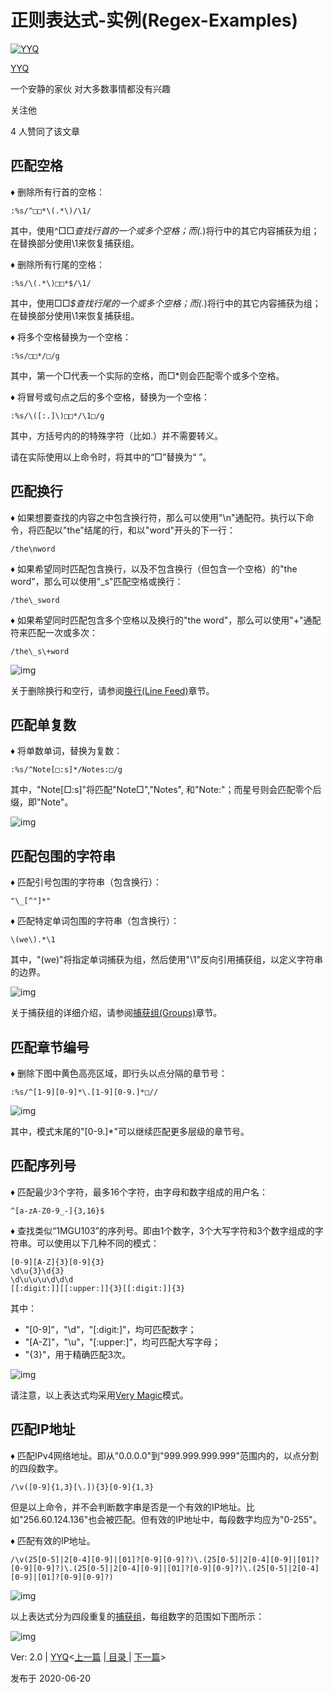# 正则表达式-实例(Regex-Examples)

[![YYQ](https://pic2.zhimg.com/v2-c4432de041354a82800b86e53483c9c7_xs.jpg?source=172ae18b)](https://www.zhihu.com/people/anthony.yuan)

[YYQ](https://www.zhihu.com/people/anthony.yuan)

一个安静的家伙 对大多数事情都没有兴趣

关注他

4 人赞同了该文章

## 匹配空格

♦ 删除所有行首的空格：

```vim
:%s/^□□*\(.*\)/\1/
```

其中，使用^□□*查找行首的一个或多个空格；而\(.*\)将行中的其它内容捕获为组；在替换部分使用\1来恢复捕获组。

♦ 删除所有行尾的空格：

```vim
:%s/\(.*\)□□*$/\1/
```

其中，使用□□*$查找行尾的一个或多个空格；而\(.*\)将行中的其它内容捕获为组；在替换部分使用\1来恢复捕获组。

♦ 将多个空格替换为一个空格：

```vim
:%s/□□*/□/g
```

其中，第一个□代表一个实际的空格，而□*则会匹配零个或多个空格。

♦ 将冒号或句点之后的多个空格，替换为一个空格：

```vim
:%s/\([:.]\)□□*/\1□/g
```

其中，方括号内的的特殊字符（比如.）并不需要转义。

请在实际使用以上命令时，将其中的“□”替换为“ ”。

## 匹配换行

♦ 如果想要查找的内容之中包含换行符，那么可以使用"\n"通配符。执行以下命令，将匹配以"the"结尾的行，和以"word"开头的下一行：

```vim
/the\nword
```

♦ 如果希望同时匹配包含换行，以及不包含换行（但包含一个空格）的"the word"，那么可以使用"\_s"匹配空格或换行：

```vim
/the\_sword
```

♦ 如果希望同时匹配包含多个空格以及换行的"the word"，那么可以使用"+"通配符来匹配一次或多次：

```vim
/the\_s\+word
```

![img](https://pic2.zhimg.com/80/v2-131e63513559a6b544b28ba54df1cb19_720w.png)

关于删除换行和空行，请参阅[换行(Line Feed)](https://link.zhihu.com/?target=http%3A//yyq123.github.io/learn-vim/learn-vi-22-LineFeed.html)章节。

## 匹配单复数

♦ 将单数单词，替换为复数：

```vim
:%s/^Note[□:s]*/Notes:□/g
```

其中，"Note[□:s]"将匹配"Note□","Notes", 和"Note:"；而星号则会匹配零个后缀，即"Note"。

![img](https://pic1.zhimg.com/80/v2-e5c05d1f89f2c686c316984b79a537e0_720w.jpg)

## 匹配包围的字符串

♦ 匹配引号包围的字符串（包含换行）：

```vim
"\_[^"]*"
```

♦ 匹配特定单词包围的字符串（包含换行）：

```vim
\(we\).*\1
```

其中，"\(we\)"将指定单词捕获为组，然后使用"\1"反向引用捕获组，以定义字符串的边界。

![img](https://pic2.zhimg.com/80/v2-30fb38245a51c0457b5c0c28c756c809_720w.jpg)

关于捕获组的详细介绍，请参阅[捕获组(Groups)](https://link.zhihu.com/?target=http%3A//yyq123.github.io/learn-vim/learn-vim-Regex-Groups.html)章节。

## 匹配章节编号

♦ 删除下图中黄色高亮区域，即行头以点分隔的章节号：

```vim
:%s/^[1-9][0-9]*\.[1-9][0-9.]*□//
```

![img](https://pic4.zhimg.com/80/v2-547711014812fd8c944384cfacf1ccc7_720w.jpg)

其中，模式末尾的"[0-9.]*"可以继续匹配更多层级的章节号。

## 匹配序列号

♦ 匹配最少3个字符，最多16个字符，由字母和数字组成的用户名：

```vim
^[a-zA-Z0-9_-]{3,16}$
```

♦ 查找类似“1MGU103”的序列号。即由1个数字，3个大写字符和3个数字组成的字符串。可以使用以下几种不同的模式：

```
[0-9][A-Z]{3}[0-9]{3}
\d\u{3}\d{3}
\d\u\u\u\d\d\d
[[:digit:]][[:upper:]]{3}[[:digit:]]{3}
```

其中：

- "[0-9]"，"\d"，"[:digit:]"，均可匹配数字；
- "[A-Z]"，"\u"，"[:upper:]"，均可匹配大写字母；
- "{3}"，用于精确匹配3次。

![img](https://pic2.zhimg.com/80/v2-bd506b26a3dc06c66180f7a30a83ee99_720w.jpg)

请注意，以上表达式均采用[Very Magic](https://link.zhihu.com/?target=http%3A//yyq123.github.io/learn-vim/learn-vim-Regex-VeryMagic.html)模式。

## 匹配IP地址

♦ 匹配IPv4网络地址。即从"0.0.0.0"到"999.999.999.999"范围内的，以点分割的四段数字。

```vim
/\v([0-9]{1,3}[\.]){3}[0-9]{1,3}
```

但是以上命令，并不会判断数字串是否是一个有效的IP地址。比如"256.60.124.136"也会被匹配。但有效的IP地址中，每段数字均应为"0-255"。

♦ 匹配有效的IP地址。

```vim
/\v(25[0-5]|2[0-4][0-9]|[01]?[0-9][0-9]?)\.(25[0-5]|2[0-4][0-9]|[01]?[0-9][0-9]?)\.(25[0-5]|2[0-4][0-9]|[01]?[0-9][0-9]?)\.(25[0-5]|2[0-4][0-9]|[01]?[0-9][0-9]?)
```

![img](https://pic1.zhimg.com/80/v2-7451495aea16c54c40413a32c7edb478_720w.png)

以上表达式分为四段重复的[捕获组](https://link.zhihu.com/?target=http%3A//yyq123.github.io/learn-vim/learn-vim-Regex-Groups.html)，每组数字的范围如下图所示：

![img](https://pic2.zhimg.com/80/v2-1d32a1faf088aed8b568bac8157ded91_720w.jpg)

Ver: 2.0 | [YYQ](mailto:yyq123@gmail.com)<[上一篇](https://link.zhihu.com/?target=http%3A//yyq123.github.io/learn-vim/learn-vi-81-RegularExpressionBasic.html) |[ 目录 ](https://link.zhihu.com/?target=http%3A//yyq123.github.com/learn-vim/learn-vi-00-00-TOC.html)| [下一篇](https://link.zhihu.com/?target=http%3A//yyq123.github.io/learn-vim/learn-vi-82-RegularExpressionAdv.html)>

发布于 2020-06-20